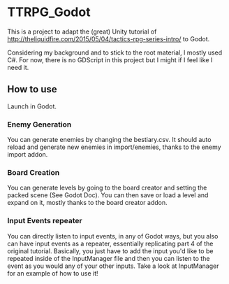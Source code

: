 # TTRPG_Godot

This is a project to adapt the (great) Unity tutorial of http://theliquidfire.com/2015/05/04/tactics-rpg-series-intro/ to Godot.

Considering my background and to stick to the root material, I mostly used C#. For now, there is no GDScript in this project but I might if I feel like I need it.

## How to use

Launch in Godot.

### Enemy Generation

You can generate enemies by changing the bestiary.csv. It should auto reload and generate new enemies in import/enemies, thanks to the enemy import addon.

### Board Creation

You can generate levels by going to the board creator and setting the packed scene (See Godot Doc). You can then save or load a level and expand on it, mostly thanks to the board creator addon.

### Input Events repeater

You can directly listen to input events, in any of Godot ways, but you also can have input events as a repeater, essentially replicating part 4 of the original tutorial.
Basically, you just have to add the input you'd like to be repeated inside of the InputManager file and then you can listen to the event as you would any of your other inputs. Take a look at InputManager for an example of how to use it!